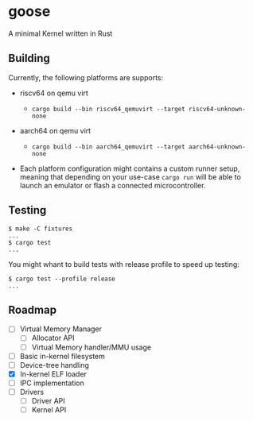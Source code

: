 # goose

A minimal Kernel written in Rust

## Building

Currently, the following platforms are supports:

- riscv64 on qemu virt
    - `cargo build --bin riscv64_qemuvirt --target riscv64-unknown-none`
- aarch64 on qemu virt
    - `cargo build --bin aarch64_qemuvirt --target aarch64-unknown-none`

- Each platform configuration might contains a custom runner setup, meaning that
  depending on your use-case `cargo run` will be able to launch an emulator or
  flash a connected microcontroller.

## Testing
```console
$ make -C fixtures
...
$ cargo test
...
```

You might whant to build tests with release profile to speed up testing:
```console
$ cargo test --profile release
...
```

## Roadmap

- [ ] Virtual Memory Manager
    - [ ] Allocator API
    - [ ] Virtual Memory handler/MMU usage
- [ ] Basic in-kernel filesystem
- [ ] Device-tree handling
- [x] In-kernel ELF loader
- [ ] IPC implementation
- [ ] Drivers
    - [ ] Driver API
    - [ ] Kernel API
